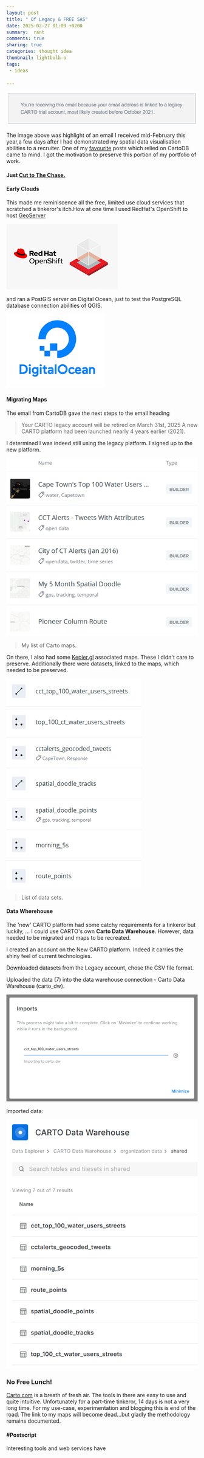 ```yaml
---
layout: post
title: " Of Legacy & FREE SAS"
date: 2025-02-27 01:09 +0200
summary:  rant
comments: true
sharing: true
categories: thought idea
thumbnail: lightbulb-o
tags:
 - ideas
 
---
```


<p align="center"><img src="/images/carto_expire.PNG" alt="Legacy CartoDB"/></p>


The image above was highlight of an email I received mid-February this year,a few days after I had demonstrated my spatial data visualisation abilities to a recruiter. One of my [favourite](https://erickndava.github.io/thought/idea/2016/12/18/spatial-doodle-the-every-time-sensor/) posts which relied on CartoDB came to mind. I got the motivation to preserve this portion of my portfolio of work.

#### Just [Cut to The Chase.](#head1234)

#### **Early Clouds**

This made me reminiscence all the free, limited use cloud services that scratched a tinkeror's itch.How at one time I used RedHat's OpenShift to host [GeoServer](https://github.com/w8r/openshift-geoserver?tab=readme-ov-file)

<p align="centre"><img src="/images/redhat_openshift.png" alt="GeoServer on OpenShift"/></p>

and ran a PostGIS server on Digital Ocean, just to test the PostgreSQL database connection abilities of QGIS. 

<p align="centre"><img src="/images/digital_ocean2.png" alt="Digital Ocean"/></p> 


#### **Migrating Maps**

The email from CartoDB gave the next steps to the email heading
> Your CARTO legacy account will be retired on March 31st, 2025
A new CARTO platform had been launched nearly 4 years earlier (2021).

I determined I was indeed still using the legacy platform. I signed up to the new platform. 

<p align="centre"><img src="/images/carto_maps.PNG" alt="CartoDB Maps"/></p>

> My list of Carto maps.

On there, I also had some [Kepler.gl](https://kepler.gl/) associated maps. These I didn't care to preserve. Additionally there were datasets, linked to the maps, which needed to be preserved.


<p align="centre"><img src="/images/carto_datasets.PNG" alt="Datasets"/></p>

> List of data sets.


#### **Data Where**house

The 'new' CARTO platform had some catchy requirements for a tinkeror but luckily, ... I could use CARTO's own **Carto Data Warehouse**. However, data needed to be migrated and maps to be recreated.

I created an account on the New CARTO platform. Indeed it carries the shiny feel of current technologies.

Downloaded datasets from the Legacy account, chose the CSV file format.

Uploaded the data (7) into the data warehouse connection - Carto Data Warehouse (carto_dw).

<p align="centre"><img src="/images/data_import.PNG" alt="Data Import into CartoDB3"/></p>

Imported data:

<p align="centre"><img src="/images/imported_datasets.PNG" alt="Data Imported into CartoDB3"/></p>

### <a name="head1234"></a>No Free Lunch!

[Carto.com](Carto.com) is a breath of fresh air. The tools in there are easy to use and quite intuitive. Unfortunately for a part-time tinkeror, 14 days is not a very long time. For my use-case, experimentation and blogging this is end of the road. The link to my maps will become dead...but gladly the methodology remains documented. 


#### #Postscript

Interesting tools and web services have 
